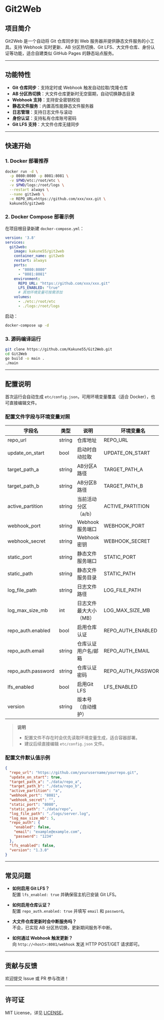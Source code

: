 # Git2Web

## 项目简介

Git2Web 是一个自动将 Git 仓库同步到 Web 服务器并提供静态文件服务的小工具。支持 Webhook 实时更新、AB 分区热切换、Git LFS、大文件仓库、身份认证等功能，适合自建类似 GitHub Pages 的静态站点服务。

---

## 功能特性

- **Git 仓库同步**：支持定时或 Webhook 触发自动拉取/克隆仓库
- **AB 分区热切换**：大文件仓库更新时无空窗期，自动切换静态目录
- **Webhook 支持**：支持安全密钥校验
- **静态文件服务**：内置高性能静态文件服务器
- **日志管理**：支持日志文件与滚动
- **身份认证**：支持私有仓库账号密码
- **Git LFS 支持**：大文件仓库无缝同步

---

## 快速开始

### 1. Docker 部署推荐

```bash
docker run -d \
  -p 8080:8080 -p 8081:8081 \
  -v $PWD/etc:/root/etc \
  -v $PWD/logs:/root/logs \
  --restart always \
  --name git2web \
  -e REPO_URL=https://github.com/xxx/xxx.git \
  kakune55/git2web
```

### 2. Docker Compose 部署示例

在项目根目录新建 `docker-compose.yml`：

```yaml
version: '3.8'
services:
  git2web:
    image: kakune55/git2web
    container_name: git2web
    restart: always
    ports:
      - "8080:8080"
      - "8081:8081"
    environment:
      REPO_URL: "https://github.com/xxx/xxx.git"
      LFS_ENABLED: "true"
      # 其他环境变量可按需添加
    volumes:
      - ./etc:/root/etc
      - ./logs:/root/logs
```

启动：

```bash
docker-compose up -d
```

### 3. 源码编译运行

```bash
git clone https://github.com/Kakune55/Git2Web.git
cd Git2Web
go build -o main .
./main
```

---

## 配置说明

首次运行会自动生成 `etc/config.json`，可用环境变量覆盖（适合 Docker），也可直接编辑文件。

### 配置文件字段与环境变量对照

| 字段名               | 类型    | 说明                       | 环境变量名            | 示例值                         |
|----------------------|---------|----------------------------|-----------------------|--------------------------------|
| repo_url             | string  | 仓库地址                   | REPO_URL              | https://github.com/xxx/xxx.git |
| update_on_start      | bool    | 启动时自动拉取             | UPDATE_ON_START       | true                           |
| target_path_a        | string  | AB分区A路径                | TARGET_PATH_A         | ./data/repo_a                  |
| target_path_b        | string  | AB分区B路径                | TARGET_PATH_B         | ./data/repo_b                  |
| active_partition     | string  | 当前活动分区（a/b）        | ACTIVE_PARTITION      | a                              |
| webhook_port         | string  | Webhook服务端口            | WEBHOOK_PORT          | 8081                           |
| webhook_secret       | string  | Webhook密钥                | WEBHOOK_SECRET        |                                |
| static_port          | string  | 静态文件服务端口           | STATIC_PORT           | 8080                           |
| static_path          | string  | 静态文件服务目录           | STATIC_PATH           | ./data/repo                    |
| log_file_path        | string  | 日志文件路径               | LOG_FILE_PATH         | ./logs/server.log              |
| log_max_size_mb      | int     | 日志文件最大大小（MB）     | LOG_MAX_SIZE_MB       | 5                              |
| repo_auth.enabled    | bool    | 启用仓库认证               | REPO_AUTH_ENABLED     | false                          |
| repo_auth.email      | string  | 仓库认证用户名/邮箱        | REPO_AUTH_EMAIL       | example@example.com            |
| repo_auth.password   | string  | 仓库认证密码               | REPO_AUTH_PASSWORD    | 1234                           |
| lfs_enabled          | bool    | 启用Git LFS                | LFS_ENABLED           | false                          |
| version              | string  | 版本号（自动维护）         |                       | 1.3.0                          |

> **说明**  
> - 配置文件不存在时会优先读取环境变量生成，适合容器部署。  
> - 建议后续直接编辑 `etc/config.json` 文件。

### 配置文件默认值示例

```json
{
  "repo_url": "https://github.com/yourusername/yourrepo.git",
  "update_on_start": true,
  "target_path_a": "./data/repo_a",
  "target_path_b": "./data/repo_b",
  "active_partition": "a",
  "webhook_port": "8081",
  "webhook_secret": "",
  "static_port": "8080",
  "static_path": "./data/repo",
  "log_file_path": "./logs/server.log",
  "log_max_size_mb": 5,
  "repo_auth": {
    "enabled": false,
    "email": "example@example.com",
    "password": "1234"
  },
  "lfs_enabled": false,
  "version": "1.3.0"
}
```

---

## 常见问题

- **如何启用 Git LFS？**  
  配置 `lfs_enabled: true` 并确保宿主机已安装 Git LFS。

- **如何启用仓库认证？**  
  配置 `repo_auth.enabled: true` 并填写 `email` 和 `password`。

- **大文件仓库更新时会中断服务吗？**  
  不会，已实现 AB 分区热切换，更新期间服务不中断。

- **如何通过 Webhook 触发更新？**  
  向 `http://<host>:8081/webhook` 发送 HTTP POST/GET 请求即可。


---

## 贡献与反馈

欢迎提交 Issue 或 PR 参与改进！

---

## 许可证

MIT License，详见 [LICENSE](LICENSE)。
